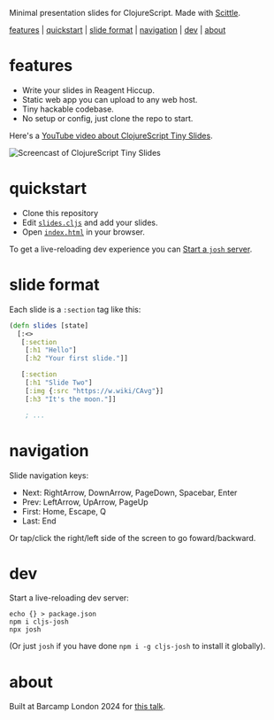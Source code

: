 Minimal presentation slides for ClojureScript. Made with [Scittle](https://github.com/babashka/scittle/).

[features](#features) | [quickstart](#quickstart) | [slide format](#slide-format) | [navigation](#navigation) | [dev](#dev) | [about](#about)

# features

- Write your slides in Reagent Hiccup.
- Static web app you can upload to any web host.
- Tiny hackable codebase.
- No setup or config, just clone the repo to start.

Here's a [YouTube video about ClojureScript Tiny Slides](https://www.youtube.com/watch?v=gBt_tBoy1kE).

![Screencast of ClojureScript Tiny Slides](https://mccormick.cx/gfx/blogref/joplin/a69bca99b7a1401fbf8ba6a4157fd9ec.gif)

# quickstart

- Clone this repository
- Edit [`slides.cljs`](./slides.cljs) and add your slides.
- Open [`index.html`](./index.html) in your browser.

To get a live-reloading dev experience you can [Start a `josh` server](#dev).

# slide format

Each slide is a `:section` tag like this:

```clojure
(defn slides [state]
  [:<>
   [:section
    [:h1 "Hello"]
    [:h2 "Your first slide."]]

   [:section
    [:h1 "Slide Two"]
    [:img {:src "https://w.wiki/CAvg"}]
    [:h3 "It's the moon."]]

    ; ...
```

# navigation

Slide navigation keys:

- Next: RightArrow, DownArrow, PageDown, Spacebar, Enter
- Prev: LeftArrow, UpArrow, PageUp
- First: Home, Escape, Q
- Last: End

Or tap/click the right/left side of the screen to go foward/backward.

# dev

Start a live-reloading dev server:

```
echo {} > package.json
npm i cljs-josh
npx josh
```

(Or just `josh` if you have done `npm i -g cljs-josh` to install it globally).

# about

Built at Barcamp London 2024 for [this talk](https://chr15m.github.io/barcamp-whats-the-point-of-lisp/).
